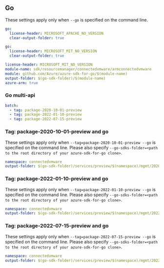 ## Go

These settings apply only when `--go` is specified on the command line.

```yaml $(go)
go:
  license-header: MICROSOFT_APACHE_NO_VERSION
  clear-output-folder: true
```

```yaml $(go) && !$(track2)
go:
  license-header: MICROSOFT_MIT_NO_VERSION
  clear-output-folder: true
```

``` yaml $(go) && $(track2)
license-header: MICROSOFT_MIT_NO_VERSION
module-name: sdk/resourcemanager/connectedvmware/armconnectedvmware
module: github.com/Azure/azure-sdk-for-go/$(module-name)
output-folder: $(go-sdk-folder)/$(module-name)
azure-arm: true
```

### Go multi-api

``` yaml $(go) && $(multiapi)
batch:
  - tag: package-2020-10-01-preview
  - tag: package-2022-01-10-preview
  - tag: package-2022-07-15-preview
```

### Tag: package-2020-10-01-preview and go

These settings apply only when `--tag=package-2020-10-01-preview --go` is specified on the command line.
Please also specify `--go-sdks-folder=<path to the root directory of your azure-sdk-for-go clone>`.

```yaml $(tag) == 'package-2020-10-01-preview' && $(go)
namespace: connectedvmware
output-folder: $(go-sdk-folder)/services/preview/$(namespace)/mgmt/2020-10-01-preview/$(namespace)
```

### Tag: package-2022-01-10-preview and go

These settings apply only when `--tag=package-2022-01-10-preview --go` is specified on the command line.
Please also specify `--go-sdks-folder=<path to the root directory of your azure-sdk-for-go clone>`.

```yaml $(tag) == 'package-2022-01-10-preview' && $(go)
namespace: connectedvmware
output-folder: $(go-sdk-folder)/services/preview/$(namespace)/mgmt/2022-01-10-preview/$(namespace)
```

### Tag: package-2022-07-15-preview and go

These settings apply only when `--tag=package-2022-07-15-preview --go` is specified on the command line.
Please also specify `--go-sdks-folder=<path to the root directory of your azure-sdk-for-go clone>`.

```yaml $(tag) == 'package-2022-07-15-preview' && $(go)
namespace: connectedvmware
output-folder: $(go-sdk-folder)/services/preview/$(namespace)/mgmt/2022-07-15-preview/$(namespace)
```